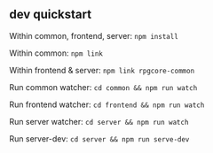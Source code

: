 dev quickstart
--------------
Within common, frontend, server: `npm install`

Within common: `npm link`

Within frontend & server: `npm link rpgcore-common`

Run common watcher: `cd common && npm run watch`

Run frontend watcher: `cd frontend && npm run watch`

Run server watcher: `cd server && npm run watch`

Run server-dev: `cd server && npm run serve-dev`
